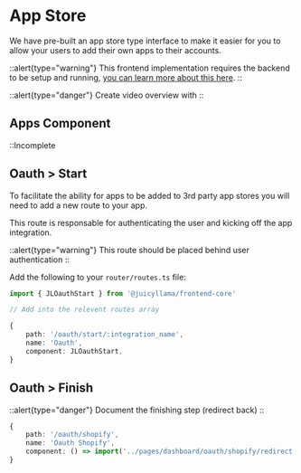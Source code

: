 # App Store

We have pre-built an app store type interface to make it easier for you to allow your users to add their own apps to their accounts.

::alert{type="warning"}
This frontend implementation requires the backend to be setup and running, [you can learn more about this here](https://juicyllama.com/framework/backend/core).
::

::alert{type="danger"}
Create video overview with
::

## Apps Component

::Incomplete

## Oauth > Start

To facilitate the ability for apps to be added to 3rd party app stores you will need to add a new route to your app.

This route is responsable for authenticating the user and kicking off the app integration.

::alert{type="warning"}
This route should be placed behind user authentication
::

Add the following to your `router/routes.ts` file:

```ts
import { JLOauthStart } from '@juicyllama/frontend-core'

// Add into the relevent routes array

{
	path: '/oauth/start/:integration_name',
	name: 'Oauth',
	component: JLOauthStart,
}
```

## Oauth > Finish

::alert{type="danger"}
Document the finishing step (redirect back)
::

```ts
{
	path: '/oauth/shopify',
	name: 'Oauth Shopify',
	component: () => import('../pages/dashboard/oauth/shopify/redirect.vue'),
}
```

